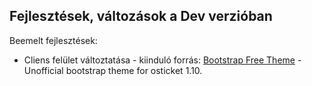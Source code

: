﻿## Fejlesztések, változások a Dev verzióban

Beemelt fejlesztések:
* Cliens felület változtatása - kiinduló forrás: 
  [Bootstrap Free Theme](https://github.com/philbertphotos/osticket-bootstrap-theme) - Unofficial bootstrap theme for osticket 1.10.

